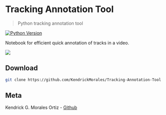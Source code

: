 # Tracking Annotation Tool
> Python tracking annotation tool

[![Python Version][python-image]][python-url]


Notebook for efficient quick annotation of tracks in a video.

![]([tool-image])

## Download
```sh
git clone https://github.com/KendrickMorales/Tracking-Annotation-Tool
```

## Meta
Kendrick G. Morales Ortiz - [Github](https://github.com/KendrickMorales)


<!-- Markdown link & img dfn's -->
[python-url]: https://www.python.org/downloads/
[python-image]: https://upload.wikimedia.org/wikipedia/commons/a/a5/Blue_Python_3.8_Shield_Badge.svg
[tool-image]: tracking_tool.png
[bookera-url]: https://github.com/Bookera-App
